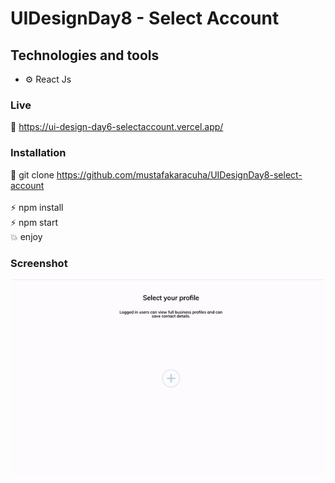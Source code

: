 # UIDesignDay8 - Select Account

## Technologies and tools

- ⚙️ React Js 


### Live

🔗 https://ui-design-day6-selectaccount.vercel.app/

### Installation

🔗 git clone https://github.com/mustafakaracuha/UIDesignDay8-select-account
<br/>
<br/>
⚡️  npm install <br/>
⚡️  npm start <br/>
💥 enjoy 

### Screenshot

<img align="center"  width="800" width="800"  src="https://github.com/mustafakaracuha/UIDesignDay8-select-account/blob/master/src/assets/img/app.gif" alt="muskaracuha" />
